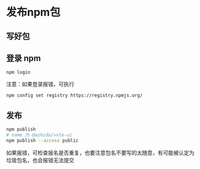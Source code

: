 # 发布npm包

## 写好包

## 登录 npm
```
npm login
```
注意：如果登录报错，可执行
```
npm config set registry https://registry.npmjs.org/
```

## 发布
```sh
npm publish
# name 为 @azhida/vvte-ui
npm publish --access public
```
如果报错，可检查报名是否重复，也要注意包名不要写的太随意，有可能被认定为垃圾包名，也会报错无法提交


